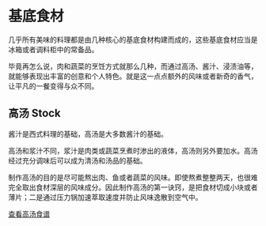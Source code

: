 # 基底食材

几乎所有美味的料理都是由几种核心的基底食材构建而成的，这些基底食材应当是冰箱或者调料柜中的常备品。

毕竟再怎么说，肉和蔬菜的烹饪方式就那么几种，而通过高汤、酱汁、浸渍油等，就能够表现出丰富的创意和个人特色。就是这一点点额外的风味或者新奇的香气，让平凡的一餐变得与众不同。

## 高汤 Stock

酱汁是西式料理的基础，高汤是大多数酱汁的基础。

高汤和浆汁不同，浆汁是肉类或蔬菜烹煮时渗出的液体，高汤则另外要加水。高汤经过充分调味后可以成为清汤和汤品的基础。

制作高汤的目的是尽可能熬出肉、鱼或者蔬菜的风味。即使熬煮整整两天，也很难完全取出食材深层的风味成分。因此制作高汤的第一诀窍，是把食材切成小块或者薄片；二是通过压力锅加速萃取速度并防止风味逸散到空气中。

[查看高汤食谱](./stock/)
